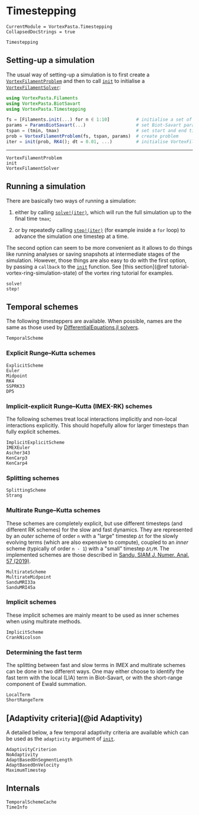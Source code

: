 # Timestepping

```@meta
CurrentModule = VortexPasta.Timestepping
CollapsedDocStrings = true
```

```@docs
Timestepping
```

## Setting-up a simulation

The usual way of setting-up a simulation is to first create
a [`VortexFilamentProblem`](@ref) and then to call [`init`](@ref) to initialise
a [`VortexFilamentSolver`](@ref):

```julia
using VortexPasta.Filaments
using VortexPasta.BiotSavart
using VortexPasta.Timestepping

fs = [Filaments.init(...) for n ∈ 1:10]          # initialise a set of filaments
params = ParamsBiotSavart(...)                   # set Biot-Savart parameters
tspan = (tmin, tmax)                             # set start and end time of simulation
prob = VortexFilamentProblem(fs, tspan, params)  # create problem
iter = init(prob, RK4(); dt = 0.01, ...)         # initialise VortexFilamentSolver
```

---

```@docs
VortexFilamentProblem
init
VortexFilamentSolver
```

## Running a simulation

There are basically two ways of running a simulation:

1. either by calling [`solve!(iter)`](@ref), which will run the full simulation
   up to the final time `tmax`;

2. or by repeatedly calling [`step!(iter)`](@ref) (for example inside a `for` loop)
   to advance the simulation one timestep at a time.


The second option can seem to be more convenient as it allows to do things like
running analyses or saving snapshots at intermediate stages of the simulation.
However, those things are also easy to do with the first option, by passing
a `callback` to the [`init`](@ref) function.
See [this section](@ref tutorial-vortex-ring-simulation-state) of the vortex
ring tutorial for examples.


```@docs
solve!
step!
```

## Temporal schemes

The following timesteppers are available.
When possible, names are the same as those used by [DifferentialEquations.jl solvers](https://docs.sciml.ai/DiffEqDocs/stable/solvers/ode_solve/).

```@docs
TemporalScheme
```

### Explicit Runge–Kutta schemes

```@docs
ExplicitScheme
Euler
Midpoint
RK4
SSPRK33
DP5
```

### Implicit-explicit Runge–Kutta (IMEX-RK) schemes

The following schemes treat local interactions implicitly and non-local interactions explicitly.
This should hopefully allow for larger timesteps than fully explicit schemes.

```@docs
ImplicitExplicitScheme
IMEXEuler
Ascher343
KenCarp3
KenCarp4
```

### Splitting schemes

```@docs
SplittingScheme
Strang
```

### Multirate Runge–Kutta schemes

These schemes are completely explicit, but use different timesteps (and
different RK schemes) for the slow and fast dynamics. They are represented by
an *outer* scheme of order ``n`` with a "large" timestep ``Δt`` for the slowly
evolving terms (which are also expensive to compute), coupled to an *inner*
scheme (typically of order ``n - 1``) with a "small" timestep ``Δt/M``.
The implemented schemes are those described in [Sandu, SIAM J. Numer. Anal. 57 (2019)](https://doi.org/10.1137/18M1205492).

```@docs
MultirateScheme
MultirateMidpoint
SanduMRI33a
SanduMRI45a
```

### Implicit schemes

These implicit schemes are mainly meant to be used as inner schemes when using
multirate methods.

```@docs
ImplicitScheme
CrankNicolson
```

### Determining the fast term

The splitting between fast and slow terms in IMEX and multirate schemes can be done in two different ways.
One may either choose to identify the fast term with the local (LIA) term in Biot–Savart, or with the short-range component of Ewald summation.

```@docs
LocalTerm
ShortRangeTerm
```

## [Adaptivity criteria](@id Adaptivity)

A detailed below, a few temporal adaptivity criteria are available which can be
used as the `adaptivity` argument of [`init`](@ref).

```@docs
AdaptivityCriterion
NoAdaptivity
AdaptBasedOnSegmentLength
AdaptBasedOnVelocity
MaximumTimestep
```

## Internals

```@docs
TemporalSchemeCache
TimeInfo
```
